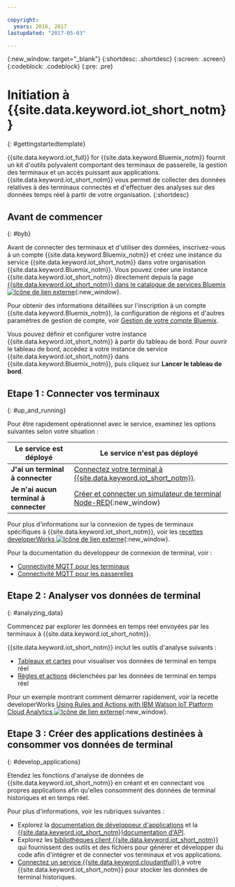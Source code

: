 ```yaml
---

copyright:
  years: 2016, 2017
lastupdated: "2017-05-03"

---
```


{:new_window: target="_blank"}
{:shortdesc: .shortdesc}
{:screen: .screen}
{:codeblock: .codeblock}
{:pre: .pre}

# Initiation à {{site.data.keyword.iot_short_notm}}
{: #gettingstartedtemplate}

{{site.data.keyword.iot_full}} for {{site.data.keyword.Bluemix_notm}} fournit un kit d'outils polyvalent comportant des terminaux de passerelle, la gestion des terminaux et un accès puissant aux applications. {{site.data.keyword.iot_short_notm}} vous permet de collecter des données relatives à des terminaux connectés et d'effectuer des analyses sur des données temps réel à partir de votre organisation.
{:shortdesc}

## Avant de commencer
{: #byb}

Avant de connecter des terminaux et d'utiliser des données, inscrivez-vous à un compte {{site.data.keyword.Bluemix_notm}} et créez une instance du service {{site.data.keyword.iot_short_notm}} dans votre organisation {{site.data.keyword.Bluemix_notm}}. Vous pouvez créer une instance {{site.data.keyword.iot_short_notm}} directement depuis la page [{{site.data.keyword.iot_short_notm}} dans le catalogue de services Bluemix ![Icône de lien externe](../../icons/launch-glyph.svg "External link icon")](https://console.{DomainName}/catalog/services/internet-of-things-platform/){:new_window}.  

Pour obtenir des informations détaillées sur l'inscription à un compte {{site.data.keyword.Bluemix_notm}}, la configuration de régions et d'autres paramètres de gestion de compte, voir [Gestion de votre compte Bluemix](https://console.ng.bluemix.net/docs/admin/account.html#signup).

Vous pouvez définir et configurer votre instance {{site.data.keyword.iot_short_notm}} à partir du tableau de bord. Pour ouvrir le tableau de bord, accédez à votre instance de service {{site.data.keyword.iot_short_notm}} dans {{site.data.keyword.Bluemix_notm}}, puis cliquez sur **Lancer le tableau de bord**.

## Etape 1 : Connecter vos terminaux
{: #up_and_running}

Pour être rapidement opérationnel avec le service, examinez les options suivantes selon votre situation :

   |   Le service est déployé | Le service n'est pas déployé
  ------------- | -------------
  **J'ai un terminal à connecter** | [Connectez votre terminal à {{site.data.keyword.iot_short_notm}}](iotplatform_task.html#iotplatform_task).| Explorez la connexion de terminal dans la [démonstration Play organization ![Icône de lien externe](../../icons/launch-glyph.svg "External link icon")](http://discover-iot.eu-gb.mybluemix.net/?cm_mc_uid=44491599487314618721024&cm_mc_sid_50200000=1462798151#/play){:new_window}.
  **Je n'ai aucun terminal à connecter** | [Créer et connecter un simulateur de terminal Node-RED](nodereddevice_sample.html){:new_window} | Commencez à utiliser [Watson IoT Platform Starter](https://console.ng.bluemix.net/docs/starters/IoT/iot500.html).
Pour plus d'informations sur la connexion de types de terminaux spécifiques à {{site.data.keyword.iot_short_notm}}, voir les [recettes developerWorks ![Icône de lien externe](../../icons/launch-glyph.svg "External link icon")](https://developer.ibm.com/recipes/tutorials/category/internet-of-things-iot/){:new_window}.  

Pour la documentation du développeur de connexion de terminal, voir :
- [Connectivité MQTT pour les terminaux](devices/mqtt.html)
- [Connectivité MQTT pour les passerelles](gateways/mqtt.html)

## Etape 2 : Analyser vos données de terminal
{: #analyzing_data}

Commencez par explorer les données en temps réel envoyées par les terminaux à {{site.data.keyword.iot_short_notm}}.

{{site.data.keyword.iot_short_notm}} inclut les outils d'analyse suivants :  
- [Tableaux et cartes](data_visualization.html) pour visualiser vos données de terminal en temps réel
- [Règles et actions](analytics.html) déclenchées par les données de terminal en temps réel

Pour un exemple montrant comment démarrer rapidement, voir la recette developerWorks [Using Rules and Actions with IBM Watson IoT Platform Cloud Analytics ![Icône de lien externe](../../icons/launch-glyph.svg "External link icon")](https://developer.ibm.com/recipes/tutorials/using-rules-and-actions-with-ibm-watson-iot-platform-cloud-analytics/){:new_window}.

## Etape 3 : Créer des applications destinées à consommer vos données de terminal
{: #develop_applications}

Etendez les fonctions d'analyse de données de {{site.data.keyword.iot_short_notm}} en créant et en connectant vos propres applications afin qu'elles consomment des données de terminal historiques et en temps réel.

Pour plus d'informations, voir les rubriques suivantes :   
- Explorez la [documentation de développeur d'applications](applications/api.html) et la [{{site.data.keyword.iot_short_notm}}documentation d'API](reference/api.html).
- Explorez les [bibliothèques client {{site.data.keyword.iot_short_notm}} ](iot_platform_client_lib.html) qui fournissent des outils et des fichiers pour générer et développer du code afin d'intégrer et de connecter vos terminaux et vos applications.
- [Connectez un service {{site.data.keyword.cloudantfull}} ](cloudant_connector.html) à votre {{site.data.keyword.iot_short_notm}} pour stocker les données de terminal historiques.
